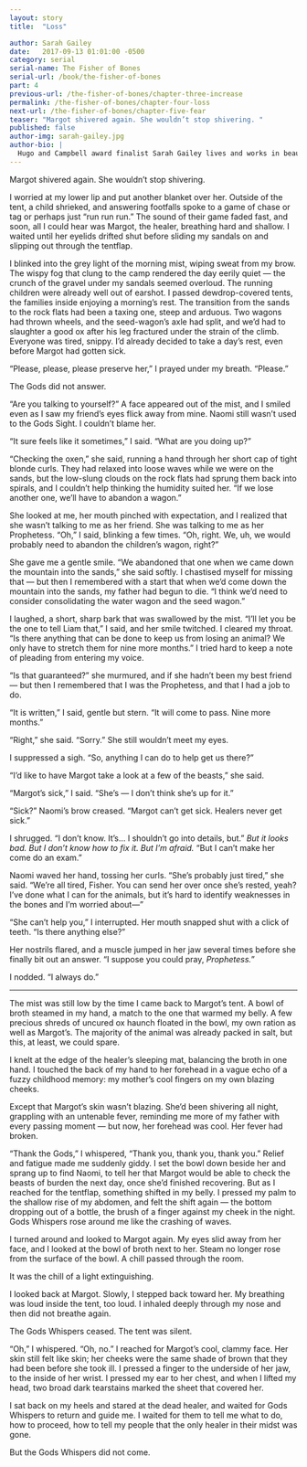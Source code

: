 ```yaml
---
layout: story
title:  "Loss"

author: Sarah Gailey
date:   2017-09-13 01:01:00 -0500
category: serial
serial-name: The Fisher of Bones
serial-url: /book/the-fisher-of-bones
part: 4
previous-url: /the-fisher-of-bones/chapter-three-increase
permalink: /the-fisher-of-bones/chapter-four-loss
next-url: /the-fisher-of-bones/chapter-five-fear
teaser: "Margot shivered again. She wouldn’t stop shivering. "
published: false
author-img: sarah-gailey.jpg
author-bio: |
  Hugo and Campbell award finalist Sarah Gailey lives and works in beautiful Portland, Oregon. Their nonfiction has been published by _Mashable_ and the _Boston Globe_, and their fiction has been published internationally. They are a regular contributor for _Tor.com_ and _Barnes & Noble_. You can find links to their work at [www.sarahgailey.com](http://www.sarahgailey.com). They tweet [@gaileyfrey](http://twitter.com/gaileyfrey).
---
```


Margot shivered again. She wouldn’t stop shivering.

I worried at my lower lip and put another blanket over her. Outside of the tent, a child shrieked, and answering footfalls spoke to a game of chase or tag or perhaps just “run run run.” The sound of their game faded fast, and soon, all I could hear was Margot, the healer, breathing hard and shallow. I waited until her eyelids drifted shut before sliding my sandals on and slipping out through the tentflap.

I blinked into the grey light of the morning mist, wiping sweat from my brow. The wispy fog that clung to the camp rendered the day eerily quiet — the crunch of the gravel under my sandals seemed overloud. The running children were already well out of earshot. I passed dewdrop-covered tents, the families inside enjoying a morning’s rest. The transition from the sands to the rock flats had been a taxing one, steep and arduous. Two wagons had thrown wheels, and the seed-wagon’s axle had split, and we’d had to slaughter a good ox after his leg fractured under the strain of the climb. Everyone was tired, snippy. I’d already decided to take a day’s rest, even before Margot had gotten sick.

“Please, please, please preserve her,” I prayed under my breath. “Please.”

The Gods did not answer.

“Are you talking to yourself?” A face appeared out of the mist, and I smiled even as I saw my friend’s eyes flick away from mine. Naomi still wasn’t used to the Gods Sight. I couldn’t blame her.

“It sure feels like it sometimes,” I said. “What are you doing up?”

“Checking the oxen,” she said, running a hand through her short cap of tight blonde curls. They had relaxed into loose waves while we were on the sands, but the low-slung clouds on the rock flats had sprung them back into spirals, and I couldn’t help thinking the humidity suited her. “If we lose another one, we’ll have to abandon a wagon.”

She looked at me, her mouth pinched with expectation, and I realized that she wasn’t talking to me as her friend. She was talking to me as her Prophetess. “Oh,” I said, blinking a few times. “Oh, right. We, uh, we would probably need to abandon the children’s wagon, right?”

She gave me a gentle smile. “We abandoned that one when we came down the mountain into the sands,” she said softly. I chastised myself for missing that — but then I remembered with a start that when we’d come down the mountain into the sands, my father had begun to die. “I think we’d need to consider consolidating the water wagon and the seed wagon.”

I laughed, a short, sharp bark that was swallowed by the mist. “I’ll let you be the one to tell Liam that,” I said, and her smile twitched. I cleared my throat. “Is there anything that can be done to keep us from losing an animal? We only have to stretch them for nine more months.” I tried hard to keep a note of pleading from entering my voice.

“Is that guaranteed?” she murmured, and if she hadn’t been my best friend — but then I remembered that I was the Prophetess, and that I had a job to do.

“It is written,” I said, gentle but stern. “It will come to pass. Nine more months.”

“Right,” she said. “Sorry.” She still wouldn’t meet my eyes.

I suppressed a sigh. “So, anything I can do to help get us there?”

“I’d like to have Margot take a look at a few of the beasts,” she said.

“Margot’s sick,” I said. “She’s — I don’t think she’s up for it.”

“Sick?” Naomi’s brow creased. “Margot can’t get sick. Healers never get sick.”

I shrugged. “I don’t know. It’s… I shouldn’t go into details, but.” *But it looks bad. But I don’t know how to fix it. But I’m afraid.* “But I can’t make her come do an exam.”

 Naomi waved her hand, tossing her curls. “She’s probably just tired,” she said. “We’re all tired, Fisher. You can send her over once she’s rested, yeah? I’ve done what I can for the animals, but it’s hard to identify weaknesses in the bones and I’m worried about—”

“She can’t help you,” I interrupted. Her mouth snapped shut with a click of teeth. “Is there anything else?”

Her nostrils flared, and a muscle jumped in her jaw several times before she finally bit out an answer. “I suppose you could pray, *Prophetess.*”

I nodded. “I always do.”

----

The mist was still low by the time I came back to Margot’s tent. A bowl of broth steamed in my hand, a match to the one that warmed my belly. A few precious shreds of uncured ox haunch floated in the bowl, my own ration as well as Margot’s. The majority of the animal was already packed in salt, but this, at least, we could spare.

I knelt at the edge of the healer’s sleeping mat, balancing the broth in one hand. I touched the back of my hand to her forehead in a vague echo of a fuzzy childhood memory: my mother’s cool fingers on my own blazing cheeks.

Except that Margot’s skin wasn’t blazing. She’d been shivering all night, grappling with an untenable fever, reminding me more of my father with every passing moment — but now, her forehead was cool. Her fever had broken.

“Thank the Gods,” I whispered, “Thank you, thank you, thank you.” Relief and fatigue made me suddenly giddy. I set the bowl down beside her and sprang up to find Naomi, to tell her that Margot would be able to check the beasts of burden the next day, once she’d finished recovering. But as I reached for the tentflap, something shifted in my belly. I pressed my palm to the shallow rise of my abdomen, and felt the shift again — the bottom dropping out of a bottle, the brush of a finger against my cheek in the night. Gods Whispers rose around me like the crashing of waves.

I turned around and looked to Margot again. My eyes slid away from her face, and I looked at the bowl of broth next to her. Steam no longer rose from the surface of the bowl. A chill passed through the room.

It was the chill of a light extinguishing.

I looked back at Margot. Slowly, I stepped back toward her. My breathing was loud inside the tent, too loud. I inhaled deeply through my nose and then did not breathe again.

The Gods Whispers ceased. The tent was silent.

“Oh,” I whispered. “Oh, no.” I reached for Margot’s cool, clammy face. Her skin still felt like skin; her cheeks were the same shade of brown that they had been before she took ill. I pressed a finger to the underside of her jaw, to the inside of her wrist. I pressed my ear to her chest, and when I lifted my head, two broad dark tearstains marked the sheet that covered her.

I sat back on my heels and stared at the dead healer, and waited for Gods Whispers to return and guide me. I waited for them to tell me what to do, how to proceed, how to tell my people that the only healer in their midst was gone.

But the Gods Whispers did not come.
